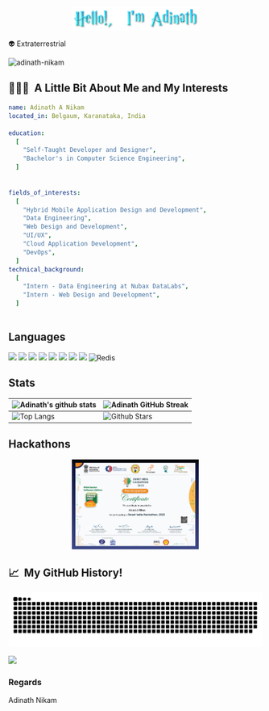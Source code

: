 <p align="center"><img width="50%" src="./assets/gh-adinath-readme.png"/></p>

👽 Extraterrestrial

<p align="left"> <img src="https://komarev.com/ghpvc/?username=adinath-nikam&label=Profile%20views&color=0e75b6&style=flat" alt="adinath-nikam" /> </p>

<h2> 👨🏻‍💻 &nbsp;A Little Bit About Me and My Interests</h2>

```yaml
name: Adinath A Nikam
located_in: Belgaum, Karanataka, India

education:
  [
    "Self-Taught Developer and Designer",
    "Bachelor's in Computer Science Engineering",
  ]
  

fields_of_interests:
  [
    "Hybrid Mobile Application Design and Development",
    "Data Engineering",
    "Web Design and Development",
    "UI/UX",
    "Cloud Application Development",
    "DevOps",
  ]
technical_background:
  [
    "Intern - Data Engineering at Nubax DataLabs",
    "Intern - Web Design and Development",
  ]
  
```


## Languages

<code><img height="50" src="https://www.vectorlogo.zone/logos/w3_html5/w3_html5-icon.svg"></code>
<code><img height="50" src="https://www.vectorlogo.zone/logos/netlifyapp_watercss/netlifyapp_watercss-official.svg"></code>
<code><img height="50" src="https://www.vectorlogo.zone/logos/php/php-ar21.svg"></code>
<code><img height="50" src="https://www.vectorlogo.zone/logos/mysql/mysql-official.svg"></code>
<code><img height="50" src="https://www.vectorlogo.zone/logos/java/java-ar21.svg"></code>
<code><img height="50" src="https://www.vectorlogo.zone/logos/python/python-official.svg"></code>
<code><img height="50" src="https://www.vectorlogo.zone/logos/android/android-ar21.svg"></code>
<code><img height="50" src="https://www.vectorlogo.zone/logos/flutterio/flutterio-ar21.svg"></code>
![Redis](https://img.shields.io/badge/redis-%23DD0031.svg?style=for-the-badge&logo=redis&logoColor=white)

<!-- ## My Stats

| <a href="https://github.com/adinath-nikam/github-readme-stats"><img align="center" src="https://github-readme-stats.vercel.app/api?username=adinath-nikam&show_icons=true&include_all_commits=true&theme=buefy&hide_border=true" alt="Adinath's Github Rating" /></a> | <a href="https://github.com/adinath-nikam/github-readme-stats"><img align="center" src="https://github-readme-stats.vercel.app/api/top-langs/?username=adinath-nikam&layout=compact&theme=buefy&hide_border=true" /></a> |
| ------------- | ------------- | -->


## Stats

| ![Adinath's github stats](https://github-readme-stats.vercel.app/api?username=adinath-nikam&show_icons=true&theme=gotham)             | ![Adinath GitHub Streak](https://github-readme-streak-stats.herokuapp.com/?user=adinath-nikam&theme=gotham)                                                                                                           |
| --------------------------------------------------------------------------------------------------------------------------------- | ----------------------------------------------------------------------------------------------------------------------------------------------------------------------------------------------------------------- |
| ![Top Langs](https://github-readme-stats.vercel.app/api/top-langs/?username=adinath-nikam&langs_count=8&theme=gotham&layout=compact) | ![Github Stars](https://github-readme-stats.vercel.app/api?username=adinath-nikam&show_icons=true&locale=en&count_private=true&hide_rank=false&custom_title=My%20GitHub%20Stats&disable_animations=false&theme=gotham) |

## Hackathons

<p align="center"><img width="50%" src="./assets/SIH-Certificate.jpg"/></p>

<h2> 📈 &nbsp;My GitHub History!</h2>

![Snake animation](./assets/github-contribution-grid-snake.svg)
  
<p align="left">
  <img src="https://capsule-render.vercel.app/api?type=waving&color=gradient&height=100&section=footer"/>
</p>


### Regards

Adinath Nikam
